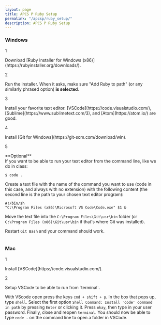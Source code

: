 ```yaml
---
layout: page
title: APCS P Ruby Setup
permalink: "/apcsp/ruby_setup/"
description: APCS P Ruby Setup
---
```

### Windows
<div class="section listed" markdown="1">

  <p class="section-title">1</p>
  <div class="section" markdown="1">
  Download [Ruby Installer for Windows (x86)](https://rubyinstaller.org/downloads/).
  </div>

  <p class="section-title">2</p>
  <div class="section" markdown="1">
  Run the installer. When it asks, make sure "Add Ruby to path" (or any similarly phrased option) <strong>is selected</strong>.
  </div>

  <p class="section-title">3</p>
  <div class="section" markdown="1">
  Install your favorite text editor. [VSCode](https://code.visualstudio.com/), [Sublime](https://www.sublimetext.com/3), and [Atom](https://atom.io/) are good.
  </div>

  <p class="section-title">4</p>
  <div class="section" markdown="1">
  Install [Git for Windows](https://git-scm.com/download/win).
  </div>

  <p class="section-title">5</p>
  <div class="section" markdown="1">**Optional**<br>If you want to be able to run your text editor from the command line, like we do in class:

```terminal
$ code .
```

Create a text file with the name of the command you want to use (code in this case, and always with no extension) with the following content (the second line is the path to your chosen text editor program):

```
#!/bin/sh
"C:\Program Files (x86)\Microsoft VS Code\Code.exe" $1 &
```


Move the text file into the `C:\Program Files\Git\usr\bin` folder (or `C:\Program Files (x86)\Git\usr\bin` if that's where Git was installed).

Restart `Git Bash` and your command should work.
<br>
<br>
  </div>

</div>

### Mac
<div class="section listed" markdown="1">

  <p class="section-title">1</p>
  <div class="section" markdown="1">
  Install [VSCode](https://code.visualstudio.com/).
  </div>

  <p class="section-title">2</p>
  <div class="section" markdown="1">
  Setup VSCode to be able to run from `terminal`.

  With VScode open press the keys `cmd + shift + p`. In the box that pops up, type `shell`. Select the first option `Shell Command: Install 'code' command in path` by pressing `Enter` or clicking it. Press `okay`, then type in your user password. Finally, close and reopen `terminal`. You should now be able to type `code .` on the command line to open a folder in VSCode.
  </div>
  <br>
  <br>

</div>